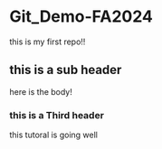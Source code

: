 # Git_Demo-FA2024

this is my first repo!!

## this is a sub header
here is the body!


### this is a Third header
this tutoral is going well